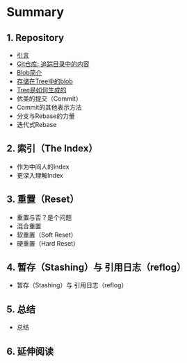 # Summary

## 1. Repository

* [引言](/Repository/introduction.md)
* [Git仓库: 追踪目录中的内容](/Repository/repository-directory-content-tracking.md)
* [Blob简介](/Repository/introducing-the-blob.md)
* [存储在Tree中的blob](/Repository/blobs-are-stored-in-trees.md)
* [Tree是如何生成的](/Repository/how-trees-are-made.md)
* 优美的提交（Commit）
* Commit的其他表示方法
* 分支与Rebase的力量
* 迭代式Rebase

## 2. 索引（The Index）

* 作为中间人的Index
* 更深入理解Index

## 3. 重置（Reset）

* 重置与否？是个问题
* 混合重置
* 软重置（Soft Reset）
* 硬重置（Hard Reset）

## 4. 暂存（Stashing）与 引用日志（reflog）

* 暂存（Stashing）与 引用日志（reflog）

## 5. 总结

* 总结

## 6. 延伸阅读



